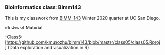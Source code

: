 ### Bioinformatics class: Bimm143


This is my classwork from [BIMM-143](https://bioboot.github.io/bimm143_W20/) Winter 2020 quarter at UC San Diego.

#Index of Material

-Class5: [https://github.com/kmunozhu/bimm143/blob/master/class05/class05.Rproj] (Data exploration and visualization in R)


